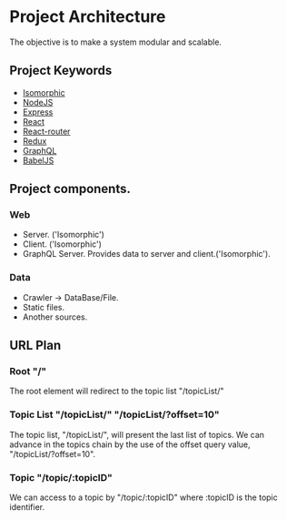 # Project Architecture

The objective is to make a system modular and scalable.

## Project Keywords

+ [Isomorphic](http://isomorphic.net/javascript)
+ [NodeJS](https://nodejs.org/)
+ [Express](http://expressjs.com/)
+ [React](https://facebook.github.io/react/)
+ [React-router](https://github.com/reactjs/react-router)
+ [Redux](http://redux.js.org/)
+ [GraphQL](http://graphql.org/)
+ [BabelJS](https://babeljs.io/)

## Project components.

### Web

+ Server. ('Isomorphic')
+ Client. ('Isomorphic')
+ GraphQL Server. Provides data to server and client.('Isomorphic').

### Data

+ Crawler -> DataBase/File.
+ Static files.
+ Another sources.

## URL Plan

### Root "/"

The root element will redirect to the topic list "/topicList/"

### Topic List "/topicList/" "/topicList/?offset=10"

The topic list, "/topicList/", will present the last list of topics.
We can advance in the topics chain by the use of the offset query value, "/topicList/?offset=10".

### Topic "/topic/:topicID"

We can access to a topic by "/topic/:topicID" where :topicID is the topic identifier.
